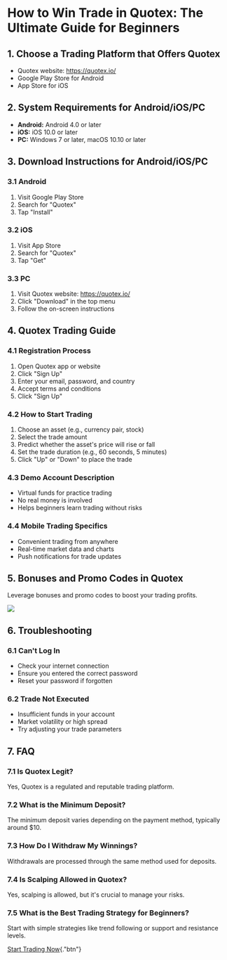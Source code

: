 # How to Win Trade in Quotex: The Ultimate Guide for Beginners

## 1. Choose a Trading Platform that Offers Quotex

-   Quotex website: https://quotex.io/
-   Google Play Store for Android
-   App Store for iOS

## 2. System Requirements for Android/iOS/PC

-   **Android:** Android 4.0 or later
-   **iOS:** iOS 10.0 or later
-   **PC:** Windows 7 or later, macOS 10.10 or later

## 3. Download Instructions for Android/iOS/PC

### 3.1 Android

1.  Visit Google Play Store
2.  Search for "Quotex"
3.  Tap "Install"

### 3.2 iOS

1.  Visit App Store
2.  Search for "Quotex"
3.  Tap "Get"

### 3.3 PC

1.  Visit Quotex website: https://quotex.io/
2.  Click "Download" in the top menu
3.  Follow the on-screen instructions

## 4. Quotex Trading Guide

### 4.1 Registration Process

1.  Open Quotex app or website
2.  Click "Sign Up"
3.  Enter your email, password, and country
4.  Accept terms and conditions
5.  Click "Sign Up"

### 4.2 How to Start Trading

1.  Choose an asset (e.g., currency pair, stock)
2.  Select the trade amount
3.  Predict whether the asset\'s price will rise or fall
4.  Set the trade duration (e.g., 60 seconds, 5 minutes)
5.  Click "Up" or "Down" to place the trade

### 4.3 Demo Account Description

-   Virtual funds for practice trading
-   No real money is involved
-   Helps beginners learn trading without risks

### 4.4 Mobile Trading Specifics

-   Convenient trading from anywhere
-   Real-time market data and charts
-   Push notifications for trade updates

## 5. Bonuses and Promo Codes in Quotex

Leverage bonuses and promo codes to boost your trading profits.

[![](https://static.quotex.io/files/4_en/300_250.jpg)](https://traff.sbs/brokerqxlid)

## 6. Troubleshooting

### 6.1 Can\'t Log In

-   Check your internet connection
-   Ensure you entered the correct password
-   Reset your password if forgotten

### 6.2 Trade Not Executed

-   Insufficient funds in your account
-   Market volatility or high spread
-   Try adjusting your trade parameters

## 7. FAQ

### 7.1 Is Quotex Legit?

Yes, Quotex is a regulated and reputable trading platform.

### 7.2 What is the Minimum Deposit?

The minimum deposit varies depending on the payment method, typically
around \$10.

### 7.3 How Do I Withdraw My Winnings?

Withdrawals are processed through the same method used for deposits.

### 7.4 Is Scalping Allowed in Quotex?

Yes, scalping is allowed, but it\'s crucial to manage your risks.

### 7.5 What is the Best Trading Strategy for Beginners?

Start with simple strategies like trend following or support and
resistance levels.

[Start Trading
Now](\%22https://traff.sbs/brokerqxsignup\%22){."btn"}

